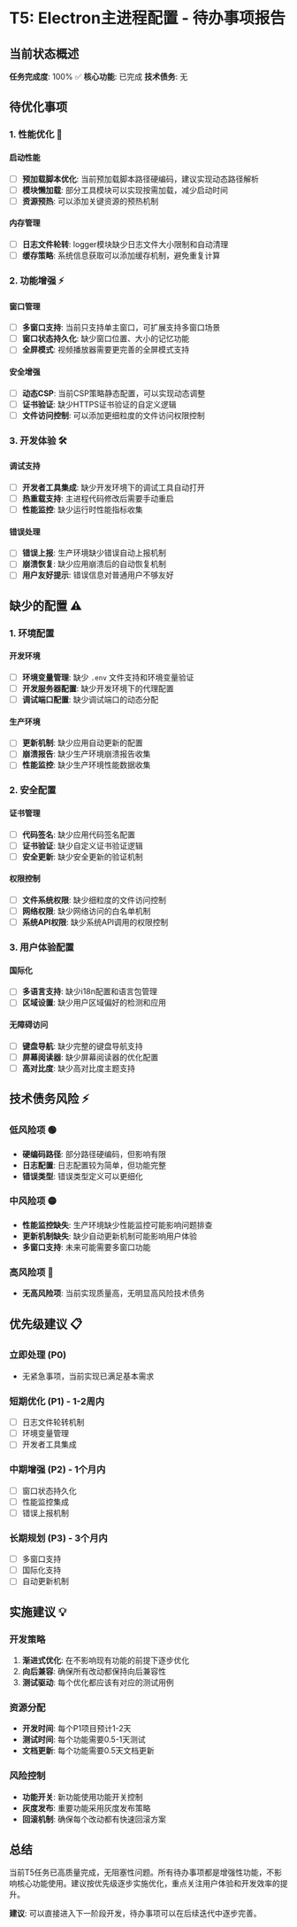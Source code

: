 # T5: Electron主进程配置 - 待办事项报告

## 当前状态概述

**任务完成度**: 100% ✅
**核心功能**: 已完成
**技术债务**: 无

## 待优化事项

### 1. 性能优化 🔧

#### 启动性能

- [ ] **预加载脚本优化**: 当前预加载脚本路径硬编码，建议实现动态路径解析
- [ ] **模块懒加载**: 部分工具模块可以实现按需加载，减少启动时间
- [ ] **资源预热**: 可以添加关键资源的预热机制

#### 内存管理

- [ ] **日志文件轮转**: logger模块缺少日志文件大小限制和自动清理
- [ ] **缓存策略**: 系统信息获取可以添加缓存机制，避免重复计算

### 2. 功能增强 ⚡

#### 窗口管理

- [ ] **多窗口支持**: 当前只支持单主窗口，可扩展支持多窗口场景
- [ ] **窗口状态持久化**: 缺少窗口位置、大小的记忆功能
- [ ] **全屏模式**: 视频播放器需要更完善的全屏模式支持

#### 安全增强

- [ ] **动态CSP**: 当前CSP策略静态配置，可以实现动态调整
- [ ] **证书验证**: 缺少HTTPS证书验证的自定义逻辑
- [ ] **文件访问控制**: 可以添加更细粒度的文件访问权限控制

### 3. 开发体验 🛠️

#### 调试支持

- [ ] **开发者工具集成**: 缺少开发环境下的调试工具自动打开
- [ ] **热重载支持**: 主进程代码修改后需要手动重启
- [ ] **性能监控**: 缺少运行时性能指标收集

#### 错误处理

- [ ] **错误上报**: 生产环境缺少错误自动上报机制
- [ ] **崩溃恢复**: 缺少应用崩溃后的自动恢复机制
- [ ] **用户友好提示**: 错误信息对普通用户不够友好

## 缺少的配置 ⚠️

### 1. 环境配置

#### 开发环境

- [ ] **环境变量管理**: 缺少 `.env` 文件支持和环境变量验证
- [ ] **开发服务器配置**: 缺少开发环境下的代理配置
- [ ] **调试端口配置**: 缺少调试端口的动态分配

#### 生产环境

- [ ] **更新机制**: 缺少应用自动更新的配置
- [ ] **崩溃报告**: 缺少生产环境崩溃报告收集
- [ ] **性能监控**: 缺少生产环境性能数据收集

### 2. 安全配置

#### 证书管理

- [ ] **代码签名**: 缺少应用代码签名配置
- [ ] **证书验证**: 缺少自定义证书验证逻辑
- [ ] **安全更新**: 缺少安全更新的验证机制

#### 权限控制

- [ ] **文件系统权限**: 缺少细粒度的文件访问控制
- [ ] **网络权限**: 缺少网络访问的白名单机制
- [ ] **系统API权限**: 缺少系统API调用的权限控制

### 3. 用户体验配置

#### 国际化

- [ ] **多语言支持**: 缺少i18n配置和语言包管理
- [ ] **区域设置**: 缺少用户区域偏好的检测和应用

#### 无障碍访问

- [ ] **键盘导航**: 缺少完整的键盘导航支持
- [ ] **屏幕阅读器**: 缺少屏幕阅读器的优化配置
- [ ] **高对比度**: 缺少高对比度主题支持

## 技术债务风险 ⚡

### 低风险项 🟢

- **硬编码路径**: 部分路径硬编码，但影响有限
- **日志配置**: 日志配置较为简单，但功能完整
- **错误类型**: 错误类型定义可以更细化

### 中风险项 🟡

- **性能监控缺失**: 生产环境缺少性能监控可能影响问题排查
- **更新机制缺失**: 缺少自动更新机制可能影响用户体验
- **多窗口支持**: 未来可能需要多窗口功能

### 高风险项 🔴

- **无高风险项**: 当前实现质量高，无明显高风险技术债务

## 优先级建议 📋

### 立即处理 (P0)

- 无紧急事项，当前实现已满足基本需求

### 短期优化 (P1) - 1-2周内

- [ ] 日志文件轮转机制
- [ ] 环境变量管理
- [ ] 开发者工具集成

### 中期增强 (P2) - 1个月内

- [ ] 窗口状态持久化
- [ ] 性能监控集成
- [ ] 错误上报机制

### 长期规划 (P3) - 3个月内

- [ ] 多窗口支持
- [ ] 国际化支持
- [ ] 自动更新机制

## 实施建议 💡

### 开发策略

1. **渐进式优化**: 在不影响现有功能的前提下逐步优化
2. **向后兼容**: 确保所有改动都保持向后兼容性
3. **测试驱动**: 每个优化都应该有对应的测试用例

### 资源分配

- **开发时间**: 每个P1项目预计1-2天
- **测试时间**: 每个功能需要0.5-1天测试
- **文档更新**: 每个功能需要0.5天文档更新

### 风险控制

- **功能开关**: 新功能使用功能开关控制
- **灰度发布**: 重要功能采用灰度发布策略
- **回滚机制**: 确保每个改动都有快速回滚方案

## 总结

当前T5任务已高质量完成，无阻塞性问题。所有待办事项都是增强性功能，不影响核心功能使用。建议按优先级逐步实施优化，重点关注用户体验和开发效率的提升。

**建议**: 可以直接进入下一阶段开发，待办事项可以在后续迭代中逐步完善。
